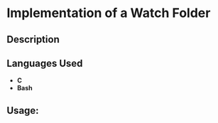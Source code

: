 <h1> Implementation of a Watch Folder </h1>

<h2> Description </h2>

<h2> Languages Used </h2>

- <b> C </b>
- <b> Bash </b>

<h2> Usage: </h2>
